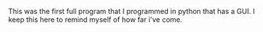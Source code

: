 This was the first full program that I programmed in python that has a GUI. I keep this here to remind myself of how far i've come.
